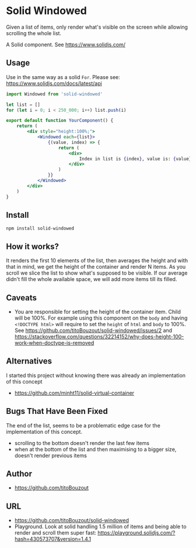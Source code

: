 # Solid Windowed

Given a list of items, only render what's visible on the screen while allowing scrolling the whole list.

A Solid component. See https://www.solidjs.com/

## Usage

Use in the same way as a solid `For`. Please see: https://www.solidjs.com/docs/latest/api

```jsx
import Windowed from 'solid-windowed'

let list = []
for (let i = 0; i < 250_000; i++) list.push(i)

export default function YourComponent() {
	return (
		<div style="height:100%;">
			<Windowed each={list}>
				{(value, index) => {
					return (
						<div>
							Index in list is {index}, value is: {value}
						</div>
					)
				}}
			</Windowed>
		</div>
	)
}
```

## Install

`npm install solid-windowed`

## How it works?

It renders the first 10 elements of the list, then averages the height and with that in mind, we get the height of the container and render N items. As you scroll we slice the list to show what's supposed to be visible. If our average didn't fill the whole available space, we will add more items till its filled.

## Caveats

- You are responsible for setting the height of the container item. Child will be 100%. For example using this component on the `body` and having `<!DOCTYPE html>` will require to set the `height` of `html` and `body` to 100%. See https://github.com/titoBouzout/solid-windowed/issues/2 and https://stackoverflow.com/questions/32214152/why-does-height-100-work-when-doctype-is-removed

## Alternatives

I started this project without knowing there was already an implementation of this concept

- https://github.com/minht11/solid-virtual-container

## Bugs That Have Been Fixed

The end of the list, seems to be a problematic edge case for the implementation of this concept.

- scrolling to the bottom doesn't render the last few items
- when at the bottom of the list and then maximising to a bigger size, doesn't render previous items

## Author

- https://github.com/titoBouzout

## URL

- https://github.com/titoBouzout/solid-windowed
- Playground. Look at solid handling 1.5 million of items and being able to render and scroll them super fast: https://playground.solidjs.com/?hash=430573707&version=1.4.1
